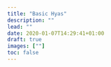 ```yaml
---
title: "Basic Hyas"
description: ""
lead: ""
date: 2020-01-07T14:29:41+01:00
draft: true
images: [""]
toc: false
---
```

